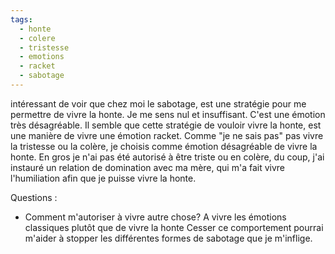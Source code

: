 ```yaml
---
tags:
  - honte
  - colere
  - tristesse
  - emotions
  - racket
  - sabotage
---
```

intéressant de voir que chez moi le sabotage, est une stratégie pour me permettre de vivre la honte. Je me sens nul et insuffisant.
C'est une émotion très désagréable.
Il semble que cette stratégie de vouloir vivre la honte, est une manière de vivre une émotion racket.
Comme "je ne sais pas" pas vivre la tristesse ou la colère, je choisis comme émotion désagréable de vivre la honte. 
En gros je n'ai pas été autorisé à être triste ou en colère, du coup, j'ai instauré un relation de domination avec ma mère, qui m'a fait vivre l'humiliation afin que je puisse vivre la honte.

Questions : 
* Comment m'autoriser à vivre autre chose? A vivre les émotions classiques plutôt que de vivre la honte
Cesser ce comportement pourrai m'aider à stopper les différentes formes de sabotage que je m'inflige.
